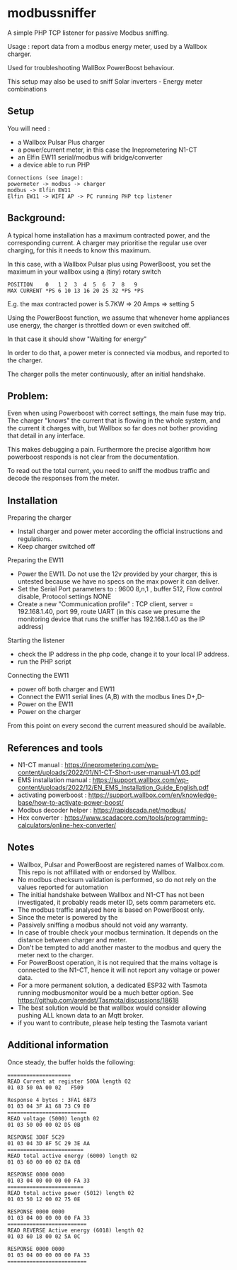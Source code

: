 modbussniffer
==============

A simple PHP TCP listener for passive Modbus sniffing. 

Usage : report data from a modbus energy meter, used by a Wallbox charger. 

Used for troubleshooting WallBox PowerBoost behaviour.

This setup may also be used to sniff Solar inverters - Energy meter combinations


Setup
--------------
You will need :

- a Wallbox Pulsar Plus charger
- a power/current meter, in this case the Ineprometering N1-CT
- an Elfin EW11 serial/modbus wifi bridge/converter
- a device able to run PHP

```
Connections (see image): 
powermeter -> modbus -> charger 
modbus -> Elfin EW11
Elfin EW11 -> WIFI AP -> PC running PHP tcp listener
```
Background:
--------------
A typical home installation has a maximum contracted power, and the corresponding current.
A charger may prioritise the regular use over charging, for this it needs to know this maximum.

In this case, with a Wallbox Pulsar plus using PowerBoost, you set the maximum in your wallbox using a (tiny) rotary switch

```
POSITION    0   1 2  3  4  5  6  7  8   9
MAX CURRENT *PS 6 10 13 16 20 25 32 *PS *PS
```
E.g. the max contracted power is 5.7KW => 20 Amps => setting 5

Using the PowerBoost function, we assume that whenever home appliances use energy, the charger is throttled down or even switched off. 

In that case it should show "Waiting for energy"

In order to do that, a power meter is connected via modbus, and reported to the charger.

The charger polls the meter continuously, after an initial handshake.

Problem:
--------------
Even when using Powerboost with correct settings, the main fuse may trip. 
The charger "knows" the current that is flowing in the whole system, and the current it charges with, 
but Wallbox so far does not bother providing that detail in any interface.

This makes debugging a pain. Furthermore the precise algorithm how powerboost responds is not clear from the documentation.

To read out the total current, you need to sniff the modbus traffic and decode the responses from the meter.

Installation
--------------

Preparing the charger
- Install charger and power meter according the official instructions and regulations.
- Keep charger switched off

Preparing the EW11
- Power the EW11. Do not use the 12v provided by your charger, this is untested because we have no specs on the max power it can deliver.
- Set the Serial Port parameters to : 9600 8,n,1 , buffer 512, Flow control disable, Protocol settings NONE
- Create a new "Communication profile" : TCP client, server = 192.168.1.40, port 99, route UART (in this case we presume the monitoring device that runs the sniffer has 192.168.1.40 as the IP address) 

Starting the listener
- check the IP address in the php code, change it to your local IP address. 
- run the PHP script

Connecting the EW11 
- power off both charger and EW11
- Connect the EW11 serial lines (A,B) with the modbus lines D+,D-
- Power on the EW11
- Power on the charger

From this point on every second the current measured should be available.

References and tools
-----------
- N1-CT manual :  https://ineprometering.com/wp-content/uploads/2022/01/N1-CT-Short-user-manual-V1.03.pdf
- EMS installation manual : https://support.wallbox.com/wp-content/uploads/2022/12/EN_EMS_Installation_Guide_English.pdf
- activating powerboost : https://support.wallbox.com/en/knowledge-base/how-to-activate-power-boost/
- Modbus decoder helper : https://rapidscada.net/modbus/
- Hex converter : https://www.scadacore.com/tools/programming-calculators/online-hex-converter/


Notes
-----
- Wallbox, Pulsar and PowerBoost are registered names of Wallbox.com. This repo is not affiliated with or endorsed by Wallbox.
- No modbus checksum validation is performed, so do not rely on the values reported for automation
- The initial handshake between Wallbox and N1-CT has not been investigated, it probably reads meter ID, sets comm parameters etc.
- The modbus traffic analysed here is based on PowerBoost only.
- Since the meter is powered by the 
- Passively sniffing a modbus should not void any warranty.
- In case of trouble check your modbus termination. It depends on the distance between charger and meter.
- Don't be tempted to add another master to the modbus and query the meter next to the charger. 
- For PowerBoost operation, it is not required that the mains voltage is connected to the N1-CT, hence it will not report any voltage or power data.
- For a more permanent solution, a dedicated ESP32 with Tasmota running modbusmonitor would be a much better option. See https://github.com/arendst/Tasmota/discussions/18618 
- The best solution would be that wallbox would consider allowing pushing ALL known data to an Mqtt broker. 
- if you want to contribute, please help testing the Tasmota variant

Additional information
----------------------
Once steady, the buffer holds the following:
```
====================
READ Current at register 500A length 02 
01 03 50 0A 00 02   F509 

Response 4 bytes : 3FA1 6873 	
01 03 04 3F A1 68 73 C9 E0 
=========================
READ voltage (5000) length 02
01 03 50 00 00 02 D5 0B 

RESPONSE 3D8F 5C29 
01 03 04 3D 8F 5C 29 3E AA 
========================
READ total active energy (6000) length 02
01 03 60 00 00 02 DA 0B 

RESPONSE 0000 0000
01 03 04 00 00 00 00 FA 33 
========================
READ total active power (5012) length 02
01 03 50 12 00 02 75 0E 

RESPONSE 0000 0000
01 03 04 00 00 00 00 FA 33 
=========================
READ REVERSE Active energy (6018) length 02
01 03 60 18 00 02 5A 0C 

RESPONSE 0000 0000
01 03 04 00 00 00 00 FA 33
=========================
```

